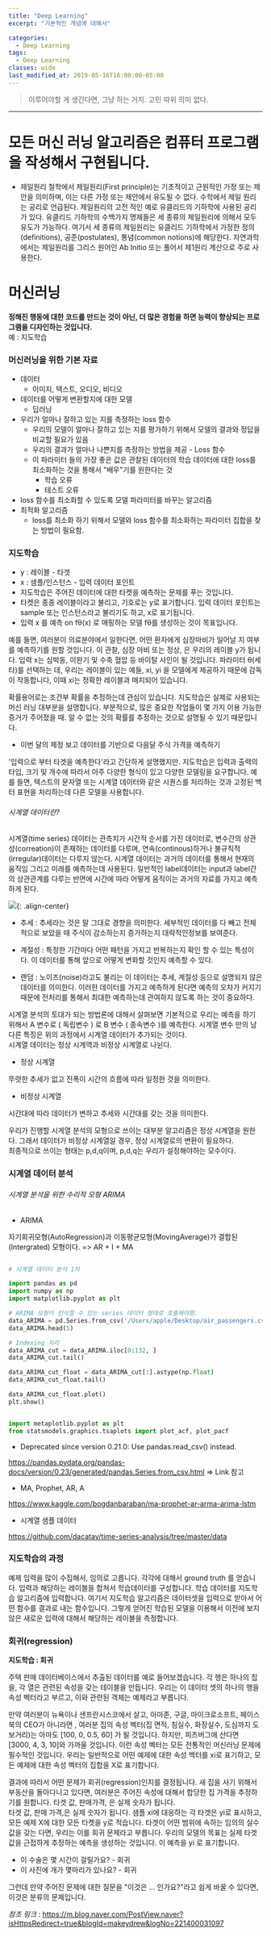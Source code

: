 ```yaml
---
title: "Deep Learning"
excerpt: "기본적인 개념에 대해서"

categories:
  - Deep Learning
tags:
  - Deep Learning
classes: wide
last_modified_at: 2019-05-16T16:00:00-05:00
---
```


> 이루어야할 게 생긴다면, 그냥 하는 거지. 고민 따위 의미 없다.  


***

# 모든 머신 러닝 알고리즘은 컴퓨터 프로그램을 작성해서 구현됩니다. 
- 제일원리
철학에서 제일원리(First principle)는 기초적이고 근원적인 가정 또는 제안을 의미하며, 이는 다른 가정 또는 제안에서 유도될 수 없다. 수학에서 제일 원리는 공리로 언급된다.
제일원리의 고전 적인 예로 유클리드의 기하학에 사용된 공리가 있다. 유클리드 기하학의 수백가지 명제들은 세 종류의 제일원리에 의해서 모두 유도가 가능하다. 여기서 세 종류의 제일원리는 유클리드 기하학에서 가정한 정의(definitions), 공준(postulates), 통념(common notions)에 해당한다.
자연과학에서는 제일원리를 그리스 원어인 Ab Initio 또는 풀어서 제1원리 계산으로 주로 사용한다.

# 머신러닝 

**정해진 행동에 대한 코드를 만드는 것이 아닌, 더 많은 경험을 하면 능력이 향상되는 프로그램을 디자인하는 것입니다.**  
예 : 지도학습

### 머신러닝을 위한 기본 자료 
- 데이터 
  - 이미지, 텍스트, 오디오, 비디오
- 데이터를 어떻게 변환할지에 대한 모델
  - 딥러닝 
- 우리가 얼마나 잘하고 있는 지를 측정하는 loss 함수 
  - 우리의 모델이 얼마나 잘하고 있는 지를 평가하기 위해서 모델의 결과와 정답을 비교할 필요가 있음 
  - 우리의 결과가 얼마나 나쁜지를 측정하는 방법을 제공 - Loss 함수 
  - 이 파라미터 들의 가장 좋은 값은 관찰된 데이터의 학습 데이터에 대한 loss를 최소화하는 것을 통해서 "배우"기를 원한다는 것
    - 학습 오류
    - 테스트 오류 
- loss 함수를 최소화할 수 있도록 모델 파라미터를 바꾸는 알고리즘 
- 최적화 알고리즘 
  - loss를 최소화 하기 위해서 모델와 loss 함수를 최소화하는 파라미터 집합을 찾는 방법이 필요함. 

### 지도학습

- y : 레이블 - 타겟
- x : 샘플/인스턴스 - 입력 데이터 포인트 
- 지도학습은 주어진 데이터에 대한 타켓을 예측하는 문제를 푸는 것입니다. 
- 타켓은 종종 레이블이라고 불리고, 기호로는 y로 표기합니다. 입력 데이터 포인트는 sample 또는 인스턴스라고 불리기도 하고, x로 표기됩니다. 
- 입력 x 를 예측 on fθ(x) 로 매핑하는 모델 fθ를 생성하는 것이 목표입니다. 

예를 들면, 여러분이 의료분야에서 일한다면, 어떤 환자에게 심장마비가 일어날 지 여부를 예측하기를 원할 것입니다. 이 관찰, 심장 마비 또는 정상, 은 우리의 레이블 y가 됩니다. 
입력 x는 심박동, 이완기 및 수축 혈압 등 바이탈 사인이 될 것입니다. 파라미터 θ(세타)를 선택하는 데, 우리는 레이블이 있는 예들, xi, yi 을 모델에게 제공하기 때문에 감독이 작동합니다, 이때 xi는 정확한 레이블과 매치되어 있습니다. 

확률용어로는 조건부 확률을 추정하는데 관심이 있습니다. 지도학습은 실제로 사용되는 머신 러닝 대부분을 설명합니다. 부분적으로, 많은 중요한 작업들이 몇 가지 이용 가능한 증거가 주어졌을 때. 알 수 없는 것의 확률를 추정하는 것으로 설명될 수 있기 때문입니다.

- 이번 달의 제정 보고 데이터를 기반으로 다음달 주식 가격을 예측하기 

'입력으로 부터 타겟을 예측한다'라고 간단하게 설명했지만. 지도학습은 입력과 출력의 타입, 크기 및 개수에 따라서 아주 다양한 형식이 있고 다양한 모델링을 요구합니다. 예를 들면, 텍스트의 문자열 또는 시계열 데이터와 같은 시퀀스를 
처리하는 것과 고정된 백터 표현을 처리하는데 다른 모델을 사용합니다. 

###### 시계열 데이터란?

시계열(time series) 데이터는 관측치가 시간적 순서를 가진 데이터로, 변수간의 상관성(correation)이 존재하는 데이터를 다루며, 연속(continous)하거나 불규칙적(irregular)데이터는 다루지 않는다.
시계열 데이터는 과거의 데이터를 통해서 현재의 움직임 그리고 미래를 예측하는데 사용된다. 일반적인 label데이터는 input과 label간의 상관관계를 다루는 반면에 시간에 따라 어떻게 움직이는 과거의 자료를 가지고 예측하게 된다.  

![](https://keepinmindsh.github.io/lines/assets/img/timeseries.png){: .align-center} 

- 추세 : 추세라는 것은 말 그대로 경향을 의미한다. 세부적인 데이터를 다 빼고 전체적으로 보았을 때 주식이 감소하는지 증가하는지 대략적인정보를 보여준다.

- 계절성 : 특정한 기간마다 어떤 패턴을 가지고 반복하는지 확인 할 수 있는 특성이다. 이 데이터를 통해 앞으로 어떻게 변화할 것인지 예측할 수 있다.

- 랜덤 : 노이즈(noise)라고도 불리는 이 데이터는 추세, 계절성 등으로 설명되지 않은 데이터를 의미한다. 이러한 데이터를 가지고 예측하게 된다면 예측의 오차가 커지기 때문에 전처리를 통해서 최대한 예측하는데 관여하지 않도록 하는 것이 중요하다.

시계열 분석의 토대가 되는 방법론에 대해서 살펴보면 기본적으로 우리는 예측을 하기 위해서 A 변수로 ( 독립변수 ) 로 B 변수 ( 종속변수 )를 예측한다. 시계열 변수 만의 남다른 특징은 위의 과정에서 시계열 데이터가 추가되는 것이다.   
시계열 데이터는 정상 시계역과 비정상 시계열로 나뉜다.  

- 정상 시계열 

 뚜렷한 추세가 없고 진폭이 시간의 흐름에 따라 일정한 것을 의미한다. 

- 비정상 시계열 

 시간대에 따라 데이터가 변하고 추세와 시간대를 갖는 것을 의미한다.   


 우리가 진행할 시게열 분석의 모형으로 쓰이는 대부분 알고리즘은 정상 시계열을 원한다. 그래서 데이터가 비정상 시계열일 경우, 정상 시계열로의 변환이 필요하다.  
최종적으로 쓰이는 형태는 p,d,q이며, p,d,q는 우리가 설정해야하는 모수이다. 


### 시계열 데이터 분석 

###### 시계열 분석을 위한 수리적 모형 ARIMA

- ARIMA

 자기회귀모형(AutoRegression)과 이동평균모형(MovingAverage)가 결합된(Intergrated) 모형이다. => AR + I + MA

 ```python

# 시계열 데이터 분석 1차 

import pandas as pd
import numpy as np
import matplotlib.pyplot as plt

# ARIMA 모형이 인식할 수 있는 series 데이터 형태로 호출해야함. 
data_ARIMA = pd.Series.from_csv('/Users/apple/Desktop/air_passengers.csv', sep=';', header=0, parse_dates=True)
data_ARIMA.head(5)

# Indexing 처리 
data_ARIMA_cut = data_ARIMA.iloc[0:132, ]
data_ARIMA_cut.tail()

data_ARIMA_cut_float = data_ARIMA_cut[:].astype(np.float)
data_ARIMA_cut_float.tail()

data_ARIMA_cut_float.plot()
plt.show()

 ```

```python

import metaplotlib.pyplot as plt 
from statsmodels.graphics.tsaplots import plot_acf, plot_pacf 


```

- Deprecated since version 0.21.0: Use pandas.read_csv() instead.

https://pandas.pydata.org/pandas-docs/version/0.23/generated/pandas.Series.from_csv.html => Link 참고 

- MA, Prophet, AR, A 

https://www.kaggle.com/bogdanbaraban/ma-prophet-ar-arma-arima-lstm

- 시계열 샘플 데이터 

https://github.com/dacatay/time-series-analysis/tree/master/data



### 지도학습의 과정

예제 입력을 많이 수집해서, 임의로 고릅니다. 각각에 대해서 ground truth 를 얻습니다. 입력과 해당하는 레이블을 합쳐서 학습데이터를 구성합니다. 학습 데이터를 지도학습 알고리즘에 입력합니다.
여기서 지도학습 알고리즘은 데이터셋을 입력으로 받아서 어떤 함수를 결과로 내는 함수입니다. 그렇게 얻어진 학습된 모델을 이용해서 이전에 보지 않은 새로운 입력에 대해서 해당하는 레이블을 측정합니다. 

### 회귀(regression)

**지도학습 : 회귀**  

 주택 판매 데이터베이스에서 추출된 데이터를 예로 들어보겠습니다. 각 행은 하나의 집을, 각 열은 관련된 속성을 갖는 테이블을 만듭니다. 우리는 이 데이터 셋의 하나의 행을 속성 벡터라고 부르고, 이와 관련된 객체는 예제라고 부릅니다.  

만약 여러분이 뉴욕이나 샌프란시스코에서 살고, 아마존, 구글, 마이크로소프트, 페이스북의 CEO가 아니라면 , 여러분 집의 속성 벡터(집 면적, 침실수, 화장실수, 도심까지 도보거리)는 아마도 [100, 0, 0.5, 60] 가 될 것입니다. 하지만,
피츠버그에 산다면 [3000, 4, 3, 10]와 가까울 것입니다. 이런 속성 벡터는 모든 전통적인 머신러닝 문제에 필수적인 것입니다. 우리는 일반적으로 어떤 예제에 대한 속성 백터를 xi로 표기하고, 모든 예제에 대한 속성 벡터의 집합을 X로 표기합니다. 

결과에 따라서 어떤 문제가 회귀(regression)인지를 결정됩니다. 새 집을 사기 위해서 부동산을 돌아다니고 있다면, 여러분은 주어진 속성에 대해서 합당한 집 가격을 추정하기를 원합니다. 타겟 값, 판매가격, 은 실제 숫자가 됩니다.   
타겟 값, 판매 가격,은 실제 숫자가 됩니다. 샘플 xi에 대응하는 각 타겟은 yi로 표시하고, 모든 예제 X에 대한 모든 타켓을 y로 적습니다. 타겟이 어떤 범위에 속하는 임의의 실수 값을 갖는 다면, 우리는 이를 회귀 문제라고 부릅니다. 우리의 모델의 목표는 실제 타겟값을 근접하게 추정하는 예측을 생성하는 것입니다. 이 예측을 yi 로 표기합니다. 

- 이 수술은 몇 시간이 걸릴가요? - 회귀
- 이 사진에 개가 몇마리가 있나요? - 회귀

그런데 만약 주어진 문제에 대한 질문을 "이것은 ... 인가요?"라고 쉽게 바꿀 수 있다면, 이것은 분류의 문제입니다.   



*참조 링크* : https://m.blog.naver.com/PostView.naver?isHttpsRedirect=true&blogId=makeydrew&logNo=221400031097

